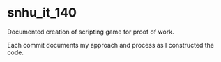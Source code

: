 # snhu_it_140

Documented creation of scripting game for proof of work.

Each commit documents my approach and process as I constructed the code.



